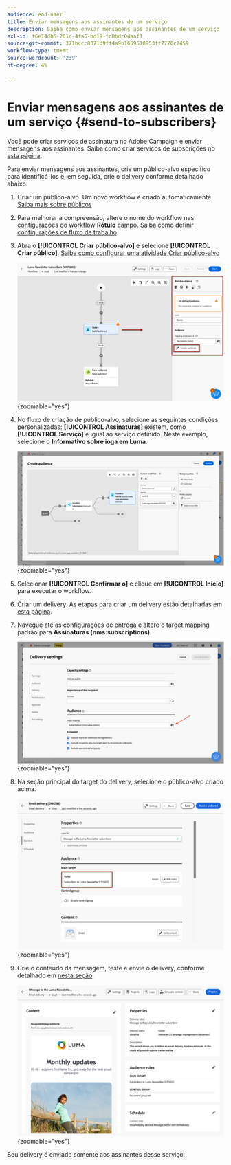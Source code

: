 ```yaml
---
audience: end-user
title: Enviar mensagens aos assinantes de um serviço
description: Saiba como enviar mensagens aos assinantes de um serviço
exl-id: f6e14db5-261c-4fa6-bd19-fd8bdc04aaf1
source-git-commit: 371bccc8371d9ff4a9b1659510953ff7776c2459
workflow-type: tm+mt
source-wordcount: '239'
ht-degree: 4%

---
```


# Enviar mensagens aos assinantes de um serviço {#send-to-subscribers}

Você pode criar serviços de assinatura no Adobe Campaign e enviar mensagens aos assinantes. Saiba como criar serviços de subscrições no [esta página](../audience//manage-services.md#create-service).

Para enviar mensagens aos assinantes, crie um público-alvo específico para identificá-los e, em seguida, crie o delivery conforme detalhado abaixo.

1. Criar um público-alvo. Um novo workflow é criado automaticamente. [Saiba mais sobre públicos](../audience/create-audience.md)

1. Para melhorar a compreensão, altere o nome do workflow nas configurações do workflow **Rótulo** campo. [Saiba como definir configurações de fluxo de trabalho](../workflows/workflow-settings.md)

1. Abra o **[!UICONTROL Criar público-alvo]** e selecione **[!UICONTROL Criar público]**. [Saiba como configurar uma atividade Criar público-alvo](../workflows/activities/build-audience.md)

   ![](assets/service-create-audience.png){zoomable=&quot;yes&quot;}

1. No fluxo de criação de público-alvo, selecione as seguintes condições personalizadas: **[!UICONTROL Assinaturas]** existem, como **[!UICONTROL Serviço]** é igual ao serviço definido. Neste exemplo, selecione o **Informativo sobre ioga em Luma**.

   ![](assets/service-audience-subscribers.png){zoomable=&quot;yes&quot;}

1. Selecionar **[!UICONTROL Confirmar o]** e clique em **[!UICONTROL Início]** para executar o workflow.

1. Criar um delivery. As etapas para criar um delivery estão detalhadas em [esta página](../msg/gs-messages.md#create-delivery).
1. Navegue até as configurações de entrega e altere o target mapping padrão para **Assinaturas (nms:subscriptions)**.

   ![](assets/service-delivery-change-mapping.png){zoomable=&quot;yes&quot;}

1. Na seção principal do target do delivery, selecione o público-alvo criado acima.

   ![](assets/service-delivery-targeting-subscribers.png){zoomable=&quot;yes&quot;}

1. Crie o conteúdo da mensagem, teste e envie o delivery, conforme detalhado em [nesta seção](../preview-test/preview-test.md).

   ![](assets/service-delivery-ready.png){zoomable=&quot;yes&quot;}

Seu delivery é enviado somente aos assinantes desse serviço.
